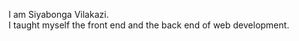 I am Siyabonga Vilakazi.  
I taught myself the front end and the back end of web development.    


